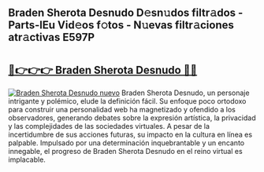 ## Braden Sherota Desnudo D𝚎sn𝚞dos filtr𝚊dos - Parts-lEu Vid𝚎os f𝚘tos - N𝚞evas filtr𝚊ciones atr𝚊ctivas E597P

# <h2><a href="http://mb8e6d.tromn.icu/?c=Braden+Sherota+Desnudo">🔗👉👉👉 Braden Sherota Desnudo 🔗🔗</a></h2>

[![Braden Sherota Desnudo nuevo](https://i.imgur.com/pEAQMta.gif)](http://mb8e6d.tromn.icu/?c=Braden+Sherota+Desnudo)
Braden Sherota Desnudo, un personaje intrigante y polémico, elude la definición fácil. Su enfoque poco ortodoxo para construir una personalidad web ha magnetizado y ofendido a los observadores, generando debates sobre la expresión artística, la privacidad y las complejidades de las sociedades virtuales. A pesar de la incertidumbre de sus acciones futuras, su impacto en la cultura en línea es palpable. Impulsado por una determinación inquebrantable y un encanto innegable, el progreso de Braden Sherota Desnudo en el reino virtual es implacable.
